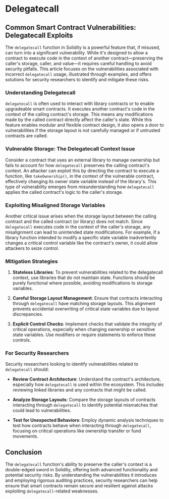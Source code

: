 # Delegatecall

## Common Smart Contract Vulnerabilities: Delegatecall Exploits

The `delegatecall` function in Solidity is a powerful feature that, if misused, can turn into a significant vulnerability. While it's designed to allow a contract to execute code in the context of another contract—preserving the caller's storage, caller, and value—it requires careful handling to avoid security pitfalls. This article focuses on the vulnerabilities associated with incorrect `delegatecall` usage, illustrated through examples, and offers solutions for security researchers to identify and mitigate these risks.

### Understanding Delegatecall

`delegatecall` is often used to interact with library contracts or to enable upgradeable smart contracts. It executes another contract's code in the context of the calling contract's storage. This means any modifications made by the called contract directly affect the caller's state. While this feature enables modular and flexible contract design, it also opens a door to vulnerabilities if the storage layout is not carefully managed or if untrusted contracts are called.

### Vulnerable Storage: The Delegatecall Context Issue

Consider a contract that uses an external library to manage ownership but fails to account for how `delegatecall` preserves the calling contract's context. An attacker can exploit this by directing the contract to execute a function, like `takeOwnership()`, in the context of the vulnerable contract, effectively changing its owner state variable instead of the library's. This type of vulnerability emerges from misunderstanding how `delegatecall` applies the called contract's logic to the caller's storage.

### Exploiting Misaligned Storage Variables

Another critical issue arises when the storage layout between the calling contract and the called contract (or library) does not match. Since `delegatecall` executes code in the context of the caller's storage, any misalignment can lead to unintended state modifications. For example, if a library function intended to modify a specific state variable inadvertently changes a critical control variable like the contract's owner, it could allow attackers to seize control.

### Mitigation Strategies

1. **Stateless Libraries**: To prevent vulnerabilities related to the delegatecall context, use libraries that do not maintain state. Functions should be purely functional where possible, avoiding modifications to storage variables.
   
2. **Careful Storage Layout Management**: Ensure that contracts interacting through `delegatecall` have matching storage layouts. This alignment prevents accidental overwriting of critical state variables due to layout discrepancies.

3. **Explicit Control Checks**: Implement checks that validate the integrity of critical operations, especially when changing ownership or sensitive state variables. Use modifiers or require statements to enforce these controls.

### For Security Researchers

Security researchers looking to identify vulnerabilities related to `delegatecall` should:

- **Review Contract Architecture**: Understand the contract's architecture, especially how `delegatecall` is used within the ecosystem. This includes reviewing linked libraries and any contracts that might be called.
  
- **Analyze Storage Layouts**: Compare the storage layouts of contracts interacting through `delegatecall` to identify potential mismatches that could lead to vulnerabilities.

- **Test for Unexpected Behaviors**: Employ dynamic analysis techniques to test how contracts behave when interacting through `delegatecall`, focusing on critical operations like ownership transfer or fund movements.

## Conclusion

The `delegatecall` function's ability to preserve the caller's context is a double-edged sword in Solidity, offering both advanced functionality and potential security risks. By understanding the vulnerabilities it introduces and employing rigorous auditing practices, security researchers can help ensure that smart contracts remain secure and resilient against attacks exploiting `delegatecall`-related weaknesses.